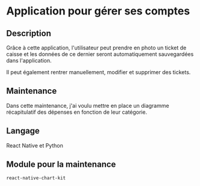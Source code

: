 # Application pour gérer ses comptes

## Description
Grâce à cette application, l'utilisateur peut prendre en photo un ticket de caisse et les données de ce dernier seront automatiquement sauvegardées dans l'application. 

Il peut également rentrer manuellement, modifier et supprimer des tickets. 

## Maintenance 
Dans cette maintenance, j'ai voulu mettre en place un diagramme récapitulatif des dépenses en fonction de leur catégorie. 

## Langage
React Native et Python

## Module pour la maintenance 
```react-native-chart-kit```


